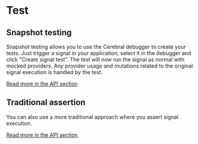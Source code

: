 # Test

## Snapshot testing

Snapshot testing allows you to use the Cerebral debugger to create your tests. Just trigger a signal in your application, select it in the debugger and click "Create signal test". The test will now run the signal as normal with mocked providers. Any provider usage and mutations related to the original signal execution is handled by the test.

[Read more in the API section](/docs/api/test)

## Traditional assertion

You can also use a more traditional approach where you assert signal execution.

[Read more in the API section](/docs/api/test)

